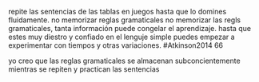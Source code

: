 repite las sentencias de las tablas en juegos hasta que lo domines fluidamente.
no memorizar reglas gramaticales
no memorizar las regls gramaticales, tanta información puede congelar el aprendizaje. hasta que estes muy diestro y confiado en el lenguje simple puedes empezar a experimentar con tiempos y otras variaciones. #Atkinson2014 66


yo creo que las reglas gramaticales se almacenan subconcientemente mientras se repiten y practican las sentencias
